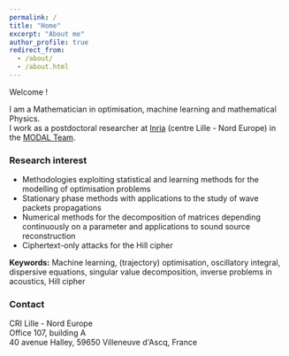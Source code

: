 ```yaml
---
permalink: /
title: "Home"
excerpt: "About me"
author_profile: true
redirect_from: 
  - /about/
  - /about.html
---
```


Welcome !

I am a Mathematician in optimisation, machine learning and mathematical Physics.<br /> I work as a postdoctoral researcher at [Inria](https://www.inria.f/) (centre Lille - Nord Europe) in the [MODAL Team](https://team.inria.fr/modal/).

### Research interest

* Methodologies exploiting statistical and learning methods for the modelling of optimisation problems
* Stationary phase methods with applications to the study of wave packets propagations
* Numerical methods for the decomposition of matrices depending continuously on a parameter and applications to sound source reconstruction
* Ciphertext-only attacks for the Hill cipher

**Keywords:** Machine learning, (trajectory) optimisation, oscillatory integral, dispersive equations, singular value decomposition, inverse problems in acoustics, Hill cipher

### Contact

CRI Lille - Nord Europe\
Office 107, building A\
40 avenue Halley, 59650 Villeneuve d'Ascq, France